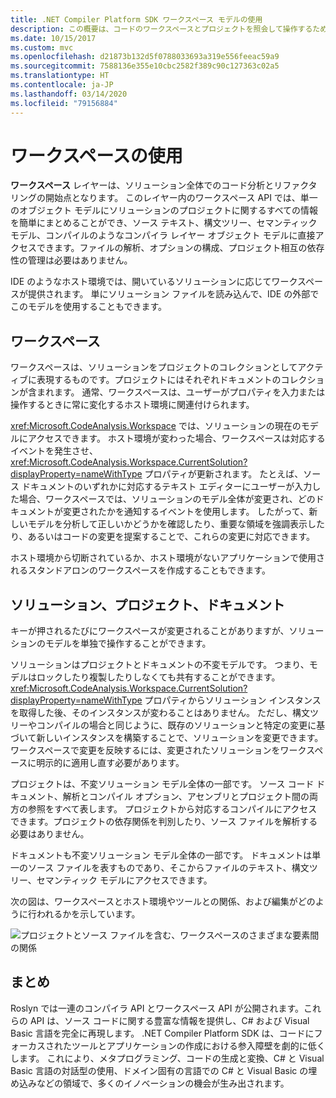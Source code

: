 ```yaml
---
title: .NET Compiler Platform SDK ワークスペース モデルの使用
description: この概要は、コードのワークスペースとプロジェクトを照会して操作するために使用する型を理解するためのものです。
ms.date: 10/15/2017
ms.custom: mvc
ms.openlocfilehash: d21873b132d5f0788033693a319e556feeac59a9
ms.sourcegitcommit: 7588136e355e10cbc2582f389c90c127363c02a5
ms.translationtype: HT
ms.contentlocale: ja-JP
ms.lasthandoff: 03/14/2020
ms.locfileid: "79156884"
---
```

# <a name="work-with-a-workspace"></a>ワークスペースの使用

**ワークスペース** レイヤーは、ソリューション全体でのコード分析とリファクタリングの開始点となります。 このレイヤー内のワークスペース API では、単一のオブジェクト モデルにソリューションのプロジェクトに関するすべての情報を簡単にまとめることができ、ソース テキスト、構文ツリー、セマンティック モデル、コンパイルのようなコンパイラ レイヤー オブジェクト モデルに直接アクセスできます。ファイルの解析、オプションの構成、プロジェクト相互の依存性の管理は必要はありません。

IDE のようなホスト環境では、開いているソリューションに応じてワークスペースが提供されます。 単にソリューション ファイルを読み込んで、IDE の外部でこのモデルを使用することもできます。

## <a name="workspace"></a>ワークスペース

ワークスペースは、ソリューションをプロジェクトのコレクションとしてアクティブに表現するものです。プロジェクトにはそれぞれドキュメントのコレクションが含まれます。 通常、ワークスペースは、ユーザーがプロパティを入力または操作するときに常に変化するホスト環境に関連付けられます。

<xref:Microsoft.CodeAnalysis.Workspace> では、ソリューションの現在のモデルにアクセスできます。 ホスト環境が変わった場合、ワークスペースは対応するイベントを発生させ、<xref:Microsoft.CodeAnalysis.Workspace.CurrentSolution?displayProperty=nameWithType> プロパティが更新されます。 たとえば、ソース ドキュメントのいずれかに対応するテキスト エディターにユーザーが入力した場合、ワークスペースでは、ソリューションのモデル全体が変更され、どのドキュメントが変更されたかを通知するイベントを使用します。 したがって、新しいモデルを分析して正しいかどうかを確認したり、重要な領域を強調表示したり、あるいはコードの変更を提案することで、これらの変更に対応できます。

ホスト環境から切断されているか、ホスト環境がないアプリケーションで使用されるスタンドアロンのワークスペースを作成することもできます。

## <a name="solutions-projects-documents"></a>ソリューション、プロジェクト、ドキュメント

キーが押されるたびにワークスペースが変更されることがありますが、ソリューションのモデルを単独で操作することができます。

ソリューションはプロジェクトとドキュメントの不変モデルです。 つまり、モデルはロックしたり複製したりしなくても共有することができます。 <xref:Microsoft.CodeAnalysis.Workspace.CurrentSolution?displayProperty=nameWithType> プロパティからソリューション インスタンスを取得した後、そのインスタンスが変わることはありません。 ただし、構文ツリーやコンパイルの場合と同じように、既存のソリューションと特定の変更に基づいて新しいインスタンスを構築することで、ソリューションを変更できます。 ワークスペースで変更を反映するには、変更されたソリューションをワークスペースに明示的に適用し直す必要があります。

プロジェクトは、不変ソリューション モデル全体の一部です。 ソース コード ドキュメント、解析とコンパイル オプション、アセンブリとプロジェクト間の両方の参照をすべて表します。 プロジェクトから対応するコンパイルにアクセスできます。プロジェクトの依存関係を判別したり、ソース ファイルを解析する必要はありません。

ドキュメントも不変ソリューション モデル全体の一部です。 ドキュメントは単一のソース ファイルを表すものであり、そこからファイルのテキスト、構文ツリー、セマンティック モデルにアクセスできます。

次の図は、ワークスペースとホスト環境やツールとの関係、および編集がどのように行われるかを示しています。

![プロジェクトとソース ファイルを含む、ワークスペースのさまざまな要素間の関係](media/work-with-workspace/workspace-obj-relations.png)

## <a name="summary"></a>まとめ

Roslyn では一連のコンパイラ API とワークスペース API が公開されます。これらの API は、ソース コードに関する豊富な情報を提供し、C# および Visual Basic 言語を完全に再現します。  .NET Compiler Platform SDK は、コードにフォーカスされたツールとアプリケーションの作成における参入障壁を劇的に低くします。 これにより、メタプログラミング、コードの生成と変換、C# と Visual Basic 言語の対話型の使用、ドメイン固有の言語での C# と Visual Basic の埋め込みなどの領域で、多くのイノベーションの機会が生み出されます。  
